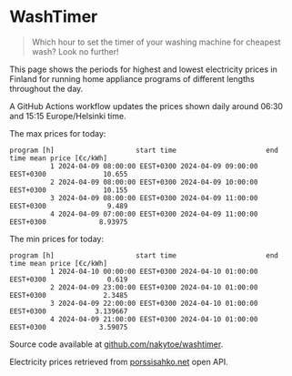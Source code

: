 
# WashTimer

> Which hour to set the timer of your washing machine for cheapest wash? Look no further!

This page shows the periods for highest and lowest electricity prices in Finland 
for running home appliance programs of different lengths throughout the day. 

A GitHub Actions workflow updates the prices shown daily around 06:30 and 15:15 Europe/Helsinki time.

The max prices for today:

	program [h]                    start time                      end time mean price [€c/kWh]
	          1 2024-04-09 08:00:00 EEST+0300 2024-04-09 09:00:00 EEST+0300              10.655
	          2 2024-04-09 08:00:00 EEST+0300 2024-04-09 10:00:00 EEST+0300              10.155
	          3 2024-04-09 08:00:00 EEST+0300 2024-04-09 11:00:00 EEST+0300               9.489
	          4 2024-04-09 07:00:00 EEST+0300 2024-04-09 11:00:00 EEST+0300             8.93975

The min prices for today:

	program [h]                    start time                      end time mean price [€c/kWh]
	          1 2024-04-10 00:00:00 EEST+0300 2024-04-10 01:00:00 EEST+0300               0.619
	          2 2024-04-09 23:00:00 EEST+0300 2024-04-10 01:00:00 EEST+0300              2.3485
	          3 2024-04-09 22:00:00 EEST+0300 2024-04-10 01:00:00 EEST+0300            3.139667
	          4 2024-04-09 21:00:00 EEST+0300 2024-04-10 01:00:00 EEST+0300             3.59075


Source code available at [github.com/nakytoe/washtimer](https://github.com/nakytoe/washtimer).

Electricity prices retrieved from [porssisahko.net](https://porssisahko.net/api) open API.
